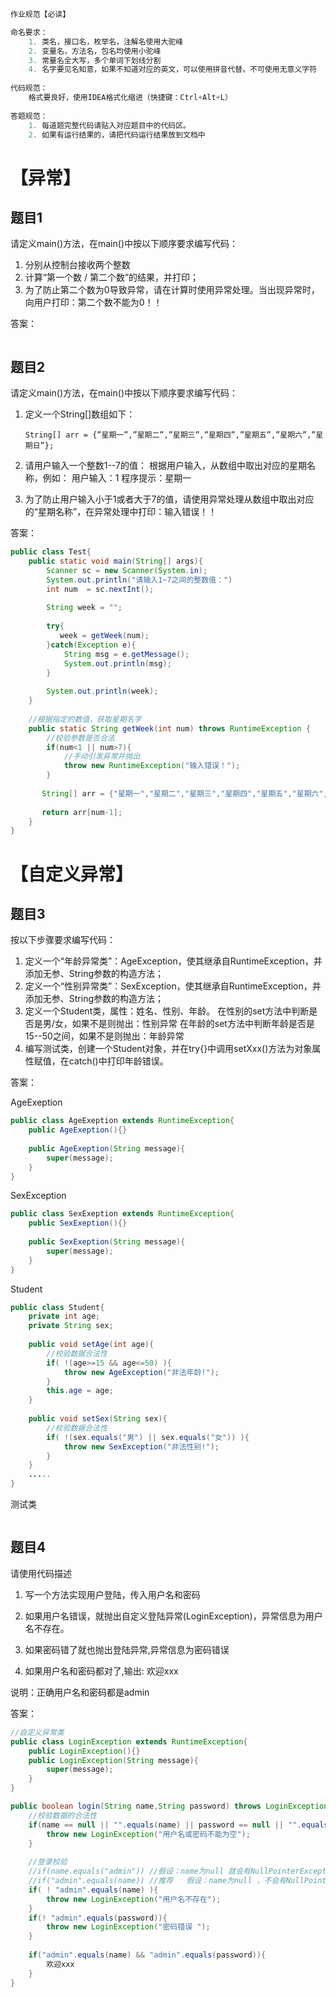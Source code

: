 ```java
作业规范【必读】

命名要求：
	1. 类名，接口名，枚举名，注解名使用大驼峰
	2. 变量名，方法名，包名均使用小驼峰
	3. 常量名全大写，多个单词下划线分割
	4. 名字要见名知意，如果不知道对应的英文，可以使用拼音代替。不可使用无意义字符
  
代码规范：
	格式要良好，使用IDEA格式化缩进（快捷键：Ctrl+Alt+L）
  
答题规范：
	1. 每道题完整代码请贴入对应题目中的代码区。
    2. 如果有运行结果的，请把代码运行结果放到文档中
```

# 【异常】

## 题目1

请定义main()方法，在main()中按以下顺序要求编写代码：

1. 分别从控制台接收两个整数
1. 计算“第一个数 / 第二个数”的结果，并打印；
1. 为了防止第二个数为0导致异常，请在计算时使用异常处理。当出现异常时，向用户打印：第二个数不能为0！！

答案：

```java

```





## 题目2

 请定义main()方法，在main()中按以下顺序要求编写代码：

1. 定义一个String[]数组如下：

   `String[] arr = {”星期一”,”星期二”,”星期三”,”星期四”,”星期五”,”星期六”,”星期日”};`

1. 请用户输入一个整数1--7的值：
   根据用户输入，从数组中取出对应的星期名称，例如：
   用户输入：1
   程序提示：星期一

1. 为了防止用户输入小于1或者大于7的值，请使用异常处理从数组中取出对应的“星期名称”，在异常处理中打印：输入错误！！

答案：

```java
public class Test{
    public static void main(String[] args){
        Scanner sc = new Scanner(System.in);
        System.out.println("请输入1~7之间的整数值：")
        int num  = sc.nextInt(); 
        
        String week = "";
        
        try{
           week = getWeek(num); 
        }catch(Exception e){
            String msg = e.getMessage();
            System.out.println(msg);
        }
        
        System.out.println(week);    
    }
    
    //根据指定的数值，获取星期名字
    public static String getWeek(int num) throws RuntimeException {
        //校验参数是否合法
        if(num<1 || num>7){
            //手动引发异常并抛出
            throw new RuntimeException("输入错误！");
        }
        
       String[] arr = {"星期一","星期二","星期三","星期四","星期五","星期六","星期日"};
       
       return arr[num-1]; 
    }
}
```



# 【自定义异常】

## 题目3

按以下步骤要求编写代码：

1. 定义一个“年龄异常类”：AgeException，使其继承自RuntimeException，并添加无参、String参数的构造方法；
1. 定义一个“性别异常类”：SexException，使其继承自RuntimeException，并添加无参、String参数的构造方法；
1. 定义一个Student类，属性：姓名、性别、年龄。
   在性别的set方法中判断是否是男/女，如果不是则抛出：性别异常
   在年龄的set方法中判断年龄是否是15--50之间，如果不是则抛出：年龄异常
1. 编写测试类，创建一个Student对象，并在try{}中调用setXxx()方法为对象属性赋值，在catch()中打印年龄错误。

答案：

AgeExeption

```java
public class AgeExeption extends RuntimeException{
    public AgeExeption(){}
    
    public AgeExeption(String message){
        super(message);
    }
}
```

SexException

```java
public class SexExeption extends RuntimeException{
    public SexExeption(){}
    
    public SexExeption(String message){
        super(message);
    }
}
```

Student

```java
public class Student{
    private int age;
    private String sex;
    
    public void setAge(int age){
        //校验数据合法性
        if( !(age>=15 && age<=50) ){
            throw new AgeException("非法年龄!");
        }
        this.age = age;
    }
    
    public void setSex(String sex){
        //校验数据合法性
        if( !(sex.equals("男") || sex.equals("女")) ){
            throw new SexException("非法性别!");
        }
    }
    .....
}
```

测试类

```java

```









## 题目4

请使用代码描述 

1. 写一个方法实现用户登陆，传入用户名和密码 

2. 如果用户名错误，就抛出自定义登陆异常(LoginException)，异常信息为用户名不存在。 

3. 如果密码错了就也抛出登陆异常,异常信息为密码错误 

4. 如果用户名和密码都对了,输出: 欢迎xxx 

说明：正确用户名和密码都是admin 



答案：



```java
//自定义异常类
public class LoginException extends RuntimeException{
    public LoginException(){}
    public LoginException(String message){
        super(message);
    }
}

public boolean login(String name,String password) throws LoginException{
    //校验数据的合法性
    if(name == null || "".equals(name) || password == null || "".equals(passworld)){
        throw new LoginException("用户名或密码不能为空");
    }
    
    //登录校验
    //if(name.equals("admin")) //假设：name为null 就会有NullPointerException异常
    //if("admin".equals(name)) //推荐   假设：name为null ，不会有NullPointerException异常
    if( ! "admin".equals(name) ){
        throw new LoginException("用户名不存在");
    }
    if(! "admin".equals(password)){
        throw new LoginException("密码错误 ");
    } 
    
    if("admin".equals(name) && "admin".equals(password)){
        欢迎xxx 
    }  
}
```





